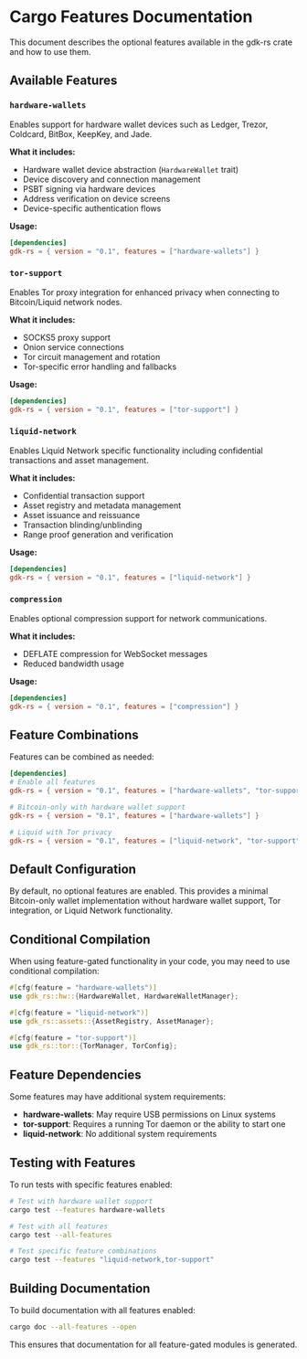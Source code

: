 # Cargo Features Documentation

This document describes the optional features available in the gdk-rs crate and how to use them.

## Available Features

### `hardware-wallets`

Enables support for hardware wallet devices such as Ledger, Trezor, Coldcard, BitBox, KeepKey, and Jade.

**What it includes:**
- Hardware wallet device abstraction (`HardwareWallet` trait)
- Device discovery and connection management
- PSBT signing via hardware devices
- Address verification on device screens
- Device-specific authentication flows

**Usage:**
```toml
[dependencies]
gdk-rs = { version = "0.1", features = ["hardware-wallets"] }
```

### `tor-support`

Enables Tor proxy integration for enhanced privacy when connecting to Bitcoin/Liquid network nodes.

**What it includes:**
- SOCKS5 proxy support
- Onion service connections
- Tor circuit management and rotation
- Tor-specific error handling and fallbacks

**Usage:**
```toml
[dependencies]
gdk-rs = { version = "0.1", features = ["tor-support"] }
```

### `liquid-network`

Enables Liquid Network specific functionality including confidential transactions and asset management.

**What it includes:**
- Confidential transaction support
- Asset registry and metadata management
- Asset issuance and reissuance
- Transaction blinding/unblinding
- Range proof generation and verification

**Usage:**
```toml
[dependencies]
gdk-rs = { version = "0.1", features = ["liquid-network"] }
```

### `compression`

Enables optional compression support for network communications.

**What it includes:**
- DEFLATE compression for WebSocket messages
- Reduced bandwidth usage

**Usage:**
```toml
[dependencies]
gdk-rs = { version = "0.1", features = ["compression"] }
```

## Feature Combinations

Features can be combined as needed:

```toml
[dependencies]
# Enable all features
gdk-rs = { version = "0.1", features = ["hardware-wallets", "tor-support", "liquid-network", "compression"] }

# Bitcoin-only with hardware wallet support
gdk-rs = { version = "0.1", features = ["hardware-wallets"] }

# Liquid with Tor privacy
gdk-rs = { version = "0.1", features = ["liquid-network", "tor-support"] }
```

## Default Configuration

By default, no optional features are enabled. This provides a minimal Bitcoin-only wallet implementation without hardware wallet support, Tor integration, or Liquid Network functionality.

## Conditional Compilation

When using feature-gated functionality in your code, you may need to use conditional compilation:

```rust
#[cfg(feature = "hardware-wallets")]
use gdk_rs::hw::{HardwareWallet, HardwareWalletManager};

#[cfg(feature = "liquid-network")]
use gdk_rs::assets::{AssetRegistry, AssetManager};

#[cfg(feature = "tor-support")]
use gdk_rs::tor::{TorManager, TorConfig};
```

## Feature Dependencies

Some features may have additional system requirements:

- **hardware-wallets**: May require USB permissions on Linux systems
- **tor-support**: Requires a running Tor daemon or the ability to start one
- **liquid-network**: No additional system requirements

## Testing with Features

To run tests with specific features enabled:

```bash
# Test with hardware wallet support
cargo test --features hardware-wallets

# Test with all features
cargo test --all-features

# Test specific feature combinations
cargo test --features "liquid-network,tor-support"
```

## Building Documentation

To build documentation with all features enabled:

```bash
cargo doc --all-features --open
```

This ensures that documentation for all feature-gated modules is generated.
